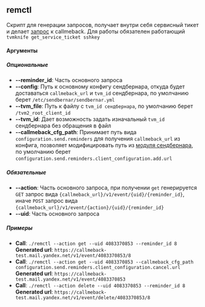 ## remctl
Скрипт для генерации запросов, получает внутри себя сервисный тикет и делает [запрос](https://a.yandex-team.ru/arc/trunk/arcadia/mail/callmeback/callmeback/swagger/schema.yaml?rev=r9010153) к callmeback. Для работы обязателен работающий ```tvmknife get_service_ticket sshkey```
#### Аргументы
##### Опциональные
* **--reminder_id**:
    Часть основного запроса
* **--config**:
    Путь к основному конфигу сендбернара, откуда будет доставаться ```callmeback_url``` и ```tvm_id``` сендбернара, по умолчанию берет ```/etc/sendbernar/sendbernar.yml```
* **--tvm_file**:
    Путь к файлу с ```tvm_id сендбернара```, по умолчанию берет ```/tvm2_root_client_id```
* **--tvm_id**:
    Дает возможность задать изначальный ```tvm_id``` сендбернара без обращения в файл
* **--callmeback_cfg_path**:
    Принимает путь вида ```configuration.send.reminders``` для получения ```callmeback_url``` из конфига, позволяет модифицировать путь из [модуля сендбернара](https://a.yandex-team.ru/arc/trunk/arcadia/mail/sendbernar/etc/sendbernar.yml?rev=r9072172#L440), по умолчанию берет ```configuration.send.reminders.client_configuration.add.url```
##### Обязательные
* **--action**:
    Часть основного запроса, при получении ```get``` генерируется ```GET``` запрос вида ```{callmeback_url}/v1/event/{uid}/{reminder_id}```, иначе ```POST``` запрос вида
    ```{callmeback_url}/v1/event/{action}/{uid}/{reminder_id}```
* **--uid**:
    Часть основного запроса
##### Примеры
* **Call**: ```./remctl --action get --uid 4083370853 --reminder_id 8```\
**Generated url**: ```https://callmeback-test.mail.yandex.net/v1/event/4083370853/8```
* **Call**: ```./remctl --action get --uid 4083370853 --callmeback_cfg_path configuration.send.reminders.client_configuration.cancel.url```\
**Generated url**: ```https://callmeback-test.mail.yandex.net/v1/event/4083370853```
* **Call**: ```./remctl --action delete --uid 4083370853 --reminder_id 8```\
**Generated url**: ```https://callmeback-test.mail.yandex.net/v1/event/delete/4083370853/8```
